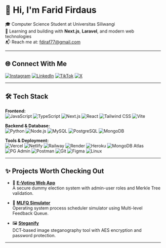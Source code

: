 # 👋 Hi, I'm Farid Firdaus

🎓 Computer Science Student at Universitas Siliwangi  
🌱 Learning and building with **Next.js**, **Laravel**, and modern web technologies  
📬 Reach me at: fdiraf77@gmail.com  

---

## 🌐 Connect With Me

[![Instagram](https://img.shields.io/badge/Instagram-%23E4405F.svg?logo=Instagram&logoColor=white)](https://instagram.com/riddd.fir)
[![LinkedIn](https://img.shields.io/badge/LinkedIn-%230077B5.svg?logo=linkedin&logoColor=white)](https://www.linkedin.com/in/farid-firdaus/)
[![TikTok](https://img.shields.io/badge/TikTok-%23000000.svg?logo=TikTok&logoColor=white)](https://tiktok.com/@riddd.fir)
[![X](https://img.shields.io/badge/X-black.svg?logo=X&logoColor=white)](https://x.com/faridfred)

---

## 🛠 Tech Stack

**Frontend:**  
![JavaScript](https://img.shields.io/badge/JavaScript-F7DF1E?style=flat&logo=javascript&logoColor=black)
![TypeScript](https://img.shields.io/badge/TypeScript-007ACC?style=flat&logo=typescript&logoColor=white)
![Next.js](https://img.shields.io/badge/Next.js-000000?style=flat&logo=nextdotjs&logoColor=white)
![React](https://img.shields.io/badge/React-20232A?style=flat&logo=react&logoColor=61DAFB)
![Tailwind CSS](https://img.shields.io/badge/TailwindCSS-38B2AC?style=flat&logo=tailwind-css&logoColor=white)
![Vite](https://img.shields.io/badge/Vite-646CFF?style=flat&logo=vite&logoColor=white)

**Backend & Database:**  
![Python](https://img.shields.io/badge/Python-3776AB?style=flat&logo=python&logoColor=white)
![Node.js](https://img.shields.io/badge/Node.js-339933?style=flat&logo=node.js&logoColor=white)
![MySQL](https://img.shields.io/badge/MySQL-4479A1?style=flat&logo=mysql&logoColor=white)
![PostgreSQL](https://img.shields.io/badge/Postgres-316192?style=flat&logo=postgresql&logoColor=white)
![MongoDB](https://img.shields.io/badge/MongoDB-4EA94B?style=flat&logo=mongodb&logoColor=white)

**Tools & Deployment:**  
![Vercel](https://img.shields.io/badge/Vercel-000?style=flat&logo=vercel&logoColor=white)
![Netlify](https://img.shields.io/badge/Netlify-00C7B7?style=flat&logo=netlify&logoColor=white)
![Railway](https://img.shields.io/badge/Railway-000000?style=flat&logo=railway&logoColor=white)
![Render](https://img.shields.io/badge/Render-46E3B7?style=flat&logo=render&logoColor=white)
![Heroku](https://img.shields.io/badge/Heroku-430098?style=flat&logo=heroku&logoColor=white)
![MongoDB Atlas](https://img.shields.io/badge/MongoDB_Atlas-4EA94B?style=flat&logo=mongodb&logoColor=white)
![PG Admin](https://img.shields.io/badge/PG_Admin-336791?style=flat&logo=postgresql&logoColor=white)
![Postman](https://img.shields.io/badge/Postman-FF6C37?style=flat&logo=postman&logoColor=white)
![Git](https://img.shields.io/badge/Git-F05032?style=flat&logo=git&logoColor=white)
![Figma](https://img.shields.io/badge/Figma-F24E1E?style=flat&logo=figma&logoColor=white)
![Linux](https://img.shields.io/badge/Linux-FCC624?style=flat&logo=linux&logoColor=black)

---

## ✨ Projects Worth Checking Out

- 🔐 **[E-Voting Web App](https://github.com/faridfirdaus-fred/e-voting)**  
  A secure dummy election system with admin-user roles and Merkle Tree validation.

- 🧠 **[MLFQ Simulator](https://github.com/faridfirdaus-fred/mlfq-simulator)**  
  Operating system process scheduler simulator using Multi-level Feedback Queue.

- 🖼️ **[Steganify](https://github.com/faridfirdaus-fred/steganify)**  
  DCT-based image steganography tool with AES encryption and password protection.

---

